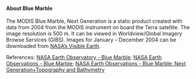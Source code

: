 #### About Blue Marble
The MODIS Blue Marble, Next Generation is a static product created with data from 2004 from the MODIS instrument on board the Terra satellite. The image resolution is 500 m. It can be viewed in Worldview/Global Imagery Browse Services (GIBS). Images for January – December 2004 can be downloaded from [NASA’s Visible Earth](https://visibleearth.nasa.gov/view.php?id=74117).

References: [NASA Earth Observatory - Blue Marble](https://earthobservatory.nasa.gov/Features/BlueMarble/); [NASA Earth Observations - Blue Marble](https://neo.sci.gsfc.nasa.gov/view.php?datasetId=BlueMarbleNG-TB); [NASA Earth Observations - Blue Marble: Next Generation+Topography and Bathymetry](https://neo.sci.gsfc.nasa.gov/view.php?datasetId=BlueMarbleNG-TB)
